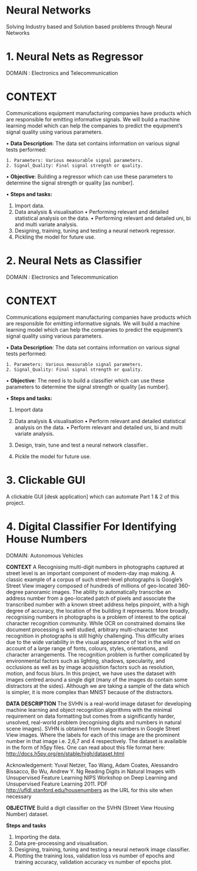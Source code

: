 # Neural Networks
Solving Industry based and Solution based problems through Neural Networks



# 1. Neural Nets as Regressor
DOMAIN : Electronics and Telecommunication

# CONTEXT 
Communications equipment manufacturing companies have products which are responsible for emitting informative signals. We will build a machine learning model which can help the companies to predict the equipment’s signal quality using various parameters.

• **Data Description**: The data set contains information on various signal tests performed:

    1. Parameters: Various measurable signal parameters.
    2. Signal_Quality: Final signal strength or quality.

• **Objective**: Building a regressor which can use these parameters to determine the signal strength or quality [as number].

• **Steps and tasks:**

1. Import data.
2. Data analysis & visualisation
   • Performing relevant and detailed statistical analysis on the data.
   • Performing relevant and detailed uni, bi and multi variate analysis.
3. Designing, training, tuning and testing a neural network regressor.
4. Pickling the model for future use.


# 2. Neural Nets as Classifier
DOMAIN : Electronics and Telecommunication

# CONTEXT 
Communications equipment manufacturing companies have products which are responsible for emitting informative signals. We will build a machine learning model which can help the companies to predict the equipment’s signal quality using various parameters.

• **Data Description**: The data set contains information on various signal tests performed:

    1. Parameters: Various measurable signal parameters.
    2. Signal_Quality: Final signal strength or quality.

• **Objective**: The need is to build a classifier which can use these parameters to determine the signal strength or quality [as number].

• **Steps and tasks:** 
1. Import data

2. Data analysis & visualisation
    • Perform relevant and detailed statistical analysis on the data.
    • Perform relevant and detailed uni, bi and multi variate analysis.

3. Design, train, tune and test a neural network classifier..

4. Pickle the model for future use.

# 3. Clickable GUI
A clickable GUI [desk application] which can automate Part 1 & 2 of this project. 

# 4. Digital Classifier For Identifying House Numbers
DOMAIN: Autonomous Vehicles

**CONTEXT**
A Recognising multi-digit numbers in photographs captured at street level is an important component of modern-day map making. A classic example of a corpus of such street-level
photographs is Google’s Street View imagery composed of hundreds of millions of geo-located 360-degree panoramic images. 
The ability to automatically transcribe an address number from a geo-located patch of pixels and associate the transcribed number with a known street address helps pinpoint, with a high degree of accuracy, the location of the building it represents. More broadly, recognising numbers in photographs is a problem of interest to the optical character recognition community.
While OCR on constrained domains like document processing is well studied, arbitrary multi-character text recognition in photographs is still highly challenging. This difficulty arises due to the wide variability in the visual appearance of text in the wild on account of a large range of fonts, colours, styles, orientations, and character arrangements.
The recognition problem is further complicated by environmental factors such as lighting, shadows, specularity, and occlusions as well as by image acquisition factors such as resolution, motion, and focus blurs. In this project, we have uses the dataset with images centred around a single digit (many of the images do contain some distractors at the sides). Although we are taking a sample of the data which is simpler, it is more complex than MNIST because of the distractors.

**DATA DESCRIPTION**
The SVHN is a real-world image dataset for developing machine learning and object recognition algorithms with the minimal requirement on data formatting but comes from a significantly harder, unsolved, real-world problem (recognising digits and numbers in natural scene images). SVHN is obtained from house numbers in Google Street View images.
Where the labels for each of this image are the prominent number in that image i.e. 2,6,7 and 4 respectively.
The dataset is availaible in the form of h5py files. One can read about this file format here: http://docs.h5py.org/en/stable/high/dataset.html

Acknowledgement: Yuval Netzer, Tao Wang, Adam Coates, Alessandro Bissacco, Bo Wu, Andrew Y. Ng Reading Digits in Natural Images with Unsupervised Feature Learning NIPS Workshop on Deep Learning and Unsupervised Feature Learning 2011. PDF http://ufldl.stanford.edu/housenumbers as the URL for this site when necessary

**OBJECTIVE**
Build a digit classifier on the SVHN (Street View Housing Number) dataset.

**Steps and tasks**
1. Importing the data.
2. Data pre-processing and visualisation.
3. Designing, training, tuning and testing a neural network image classifier.
4. Plotting the training loss, validation loss vs number of epochs and training accuracy, validation accuracy vs number of epochs plot.



